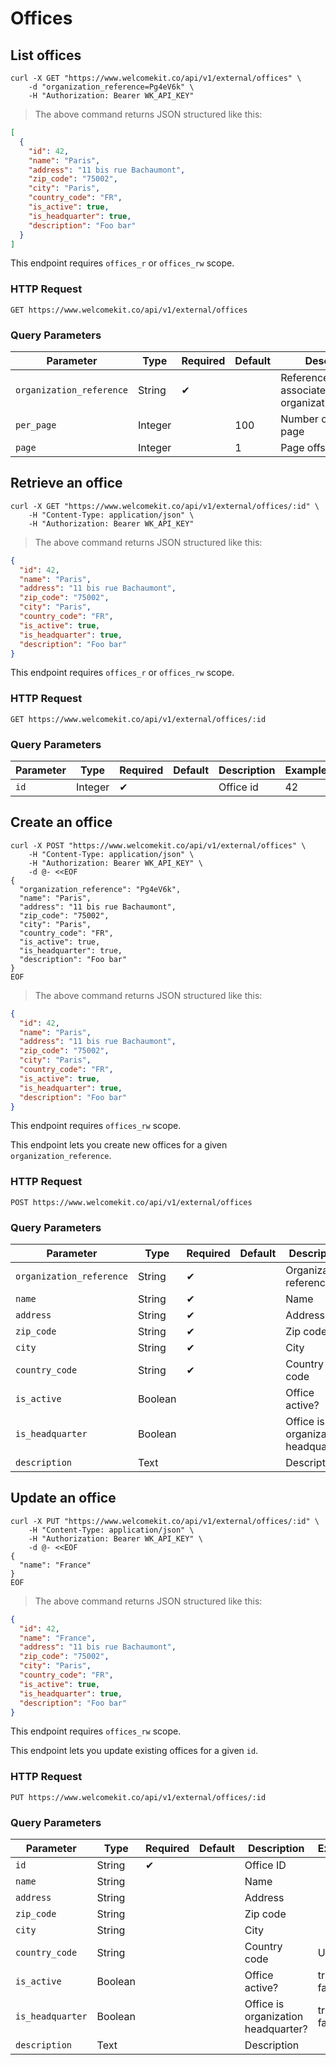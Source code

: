 # Offices

## List offices

```shell
curl -X GET "https://www.welcomekit.co/api/v1/external/offices" \
    -d "organization_reference=Pg4eV6k" \
    -H "Authorization: Bearer WK_API_KEY"
```

> The above command returns JSON structured like this:

```json
[
  {
    "id": 42,
    "name": "Paris",
    "address": "11 bis rue Bachaumont",
    "zip_code": "75002",
    "city": "Paris",
    "country_code": "FR",
    "is_active": true,
    "is_headquarter": true,
    "description": "Foo bar"
  }
]
```

<aside class="notice">
This endpoint requires <code>offices_r</code> or <code>offices_rw</code> scope.
</aside>

### HTTP Request

`GET https://www.welcomekit.co/api/v1/external/offices`

### Query Parameters

Parameter | Type | Required | Default | Description | Example
--- | --- | --- | --- | --- | ---
`organization_reference` | String | ✔ | | Reference of the associated organization/company | aEioU123
`per_page` | Integer | | 100 | Number of jobs per page |
`page` | Integer | | 1 | Page offset |


## Retrieve an office

```shell
curl -X GET "https://www.welcomekit.co/api/v1/external/offices/:id" \
    -H "Content-Type: application/json" \
    -H "Authorization: Bearer WK_API_KEY"
```

> The above command returns JSON structured like this:

```json
{
  "id": 42,
  "name": "Paris",
  "address": "11 bis rue Bachaumont",
  "zip_code": "75002",
  "city": "Paris",
  "country_code": "FR",
  "is_active": true,
  "is_headquarter": true,
  "description": "Foo bar"
}
```

<aside class="notice">
This endpoint requires <code>offices_r</code> or <code>offices_rw</code> scope.
</aside>

### HTTP Request

`GET https://www.welcomekit.co/api/v1/external/offices/:id`

### Query Parameters

Parameter | Type | Required | Default | Description | Example
--- | --- | --- | --- | --- | ---
`id` | Integer | ✔ | | Office id | 42


## Create an office

```shell
curl -X POST "https://www.welcomekit.co/api/v1/external/offices" \
    -H "Content-Type: application/json" \
    -H "Authorization: Bearer WK_API_KEY" \
    -d @- <<EOF
{
  "organization_reference": "Pg4eV6k",
  "name": "Paris",
  "address": "11 bis rue Bachaumont",
  "zip_code": "75002",
  "city": "Paris",
  "country_code": "FR",
  "is_active": true,
  "is_headquarter": true,
  "description": "Foo bar"
}
EOF
```

> The above command returns JSON structured like this:

```json
{
  "id": 42,
  "name": "Paris",
  "address": "11 bis rue Bachaumont",
  "zip_code": "75002",
  "city": "Paris",
  "country_code": "FR",
  "is_active": true,
  "is_headquarter": true,
  "description": "Foo bar"
}
```

<aside class="notice">
This endpoint requires <code>offices_rw</code> scope.
</aside>

This endpoint lets you create new offices for a given `organization_reference`.

### HTTP Request

`POST https://www.welcomekit.co/api/v1/external/offices`

### Query Parameters

Parameter | Type | Required | Default | Description | Example
--- | --- | --- | --- | --- | ---
`organization_reference` | String | ✔ | | Organization reference | Pg4eV6k
`name` | String | ✔ | | Name |
`address` | String | ✔ | | Address |
`zip_code` | String | ✔ | | Zip code |
`city` | String | ✔ | | City |
`country_code` | String | ✔ | | Country code | US, FR
`is_active` | Boolean | | | Office active? | true / false
`is_headquarter` | Boolean | | | Office is organization headquarter? | true / false
`description` | Text | | | Description |


## Update an office

```shell
curl -X PUT "https://www.welcomekit.co/api/v1/external/offices/:id" \
    -H "Content-Type: application/json" \
    -H "Authorization: Bearer WK_API_KEY" \
    -d @- <<EOF
{
  "name": "France"
}
EOF
```

> The above command returns JSON structured like this:

```json
{
  "id": 42,
  "name": "France",
  "address": "11 bis rue Bachaumont",
  "zip_code": "75002",
  "city": "Paris",
  "country_code": "FR",
  "is_active": true,
  "is_headquarter": true,
  "description": "Foo bar"
}
```

<aside class="notice">
This endpoint requires <code>offices_rw</code> scope.
</aside>

This endpoint lets you update existing offices for a given `id`.

### HTTP Request

`PUT https://www.welcomekit.co/api/v1/external/offices/:id`

### Query Parameters

Parameter | Type | Required | Default | Description | Example
--- | --- | --- | --- | --- | ---
`id` | String | ✔ | | Office ID |
`name` | String | | | Name |
`address` | String | | | Address |
`zip_code` | String | | | Zip code |
`city` | String | | | City |
`country_code` | String | | | Country code | US, FR
`is_active` | Boolean | | | Office active? | true / false
`is_headquarter` | Boolean | | | Office is organization headquarter? | true / false
`description` | Text | | | Description |
